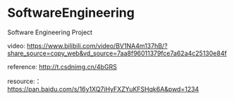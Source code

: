 # SoftwareEngineering
Software Engineering Project

video: https://www.bilibili.com/video/BV1NA4m137hB/?share_source=copy_web&vd_source=7aa8f96011379fce7a62a4c25130e84f


reference: http://t.csdnimg.cn/4bGRS

resource:：https://pan.baidu.com/s/16y1XQ7iHyFXZYuKFSHqk6A&pwd=1234
